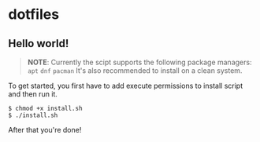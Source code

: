 # dotfiles

## Hello world!
> **NOTE**: Currently the scipt supports the following package managers: `apt` `dnf` `pacman`
> It's also recommended to install on a clean system.

To get started, you first have to add execute permissions to install script and then run it.

```
$ chmod +x install.sh
$ ./install.sh
```

After that you're done!
